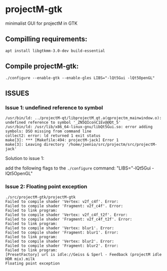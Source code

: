 # projectM-gtk

minimalist GUI for projectM in GTK

## Compilling requirements:

```console
apt install libgtkmm-3.0-dev build-essential
```

## Compile projectM-gtk:

```console
./configure --enable-gtk --enable-gles LIBS="-lQt5Gui -lQt5OpenGL"
```

## ISSUES

### Issue 1: undefined reference to symbol

```console
/usr/bin/ld: ../projectM-qt/libprojectM_qt.a(qprojectm_mainwindow.o): undefined reference to symbol '_ZN5QIconC1Ev@@Qt_5'
/usr/bin/ld: /usr/lib/x86_64-linux-gnu/libQt5Gui.so: error adding symbols: DSO missing from command line
collect2: error: ld returned 1 exit status
make[3]: *** [Makefile:494: projectM-jack] Error 1
make[3]: Leaving directory '/home/joenio/src/projectm/src/projectM-jack'
```

Solution to issue 1:

add the following flags to the `./configure` command: "LIBS="-lQt5Gui -lQt5OpenGL"

### Issue 2: Floating point exception

```console
./src/projectM-gtk/projectM-gtk
Failed to compile shader 'Vertex: v2f_c4f'. Error: 
Failed to compile shader 'Fragment: v2f_c4f'. Error: 
Failed to link program: 
Failed to compile shader 'Vertex: v2f_c4f_t2f'. Error: 
Failed to compile shader 'Fragment: v2f_c4f_t2f'. Error: 
Failed to link program: 
Failed to compile shader 'Vertex: blur1'. Error: 
Failed to compile shader 'Fragment: blur1'. Error: 
Failed to link program: 
Failed to compile shader 'Vertex: blur2'. Error: 
Failed to compile shader 'Fragment: blur2'. Error: 
Failed to link program: 
[PresetFactory] url is idle://Geiss & Sperl - Feedback (projectM idle HDR mix).milk
Floating point exception
```
